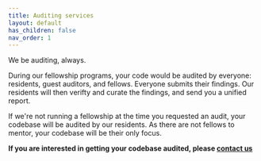 ```yaml
---
title: Auditing services
layout: default
has_children: false
nav_order: 1
---
```


We be auditing, always.

During our fellowship programs, your code would be audited by everyone: residents, guest auditors, and fellows. Everyone submits their findings. Our residents will then verifty and curate the findings, and send you a unified report. 

If we're not running a fellowship at the time you requested an audit, your codebase will be audited by our residents. As there are not fellows to mentor, your codebase will be their only focus.


**If you are interested in getting your codebase audited, please [contact us](https://docs.google.com/forms/d/16EXT_Jbluw9wJIXK8GDLUafXFoYAgdw4-5mDpcUVIfI/viewform?edit_requested=true)**